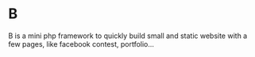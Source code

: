 B
=

B is a mini php framework to quickly build small and static website with a few pages, like facebook contest, portfolio...

